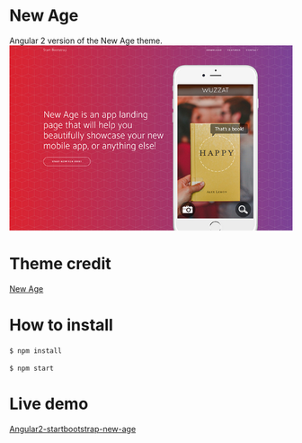 # New Age
Angular 2 version of the New Age theme.
![Screenshot](/screenshot.PNG?raw=true "Angular 2 new-age theme")
# Theme credit
[New Age](https://startbootstrap.com/template-overviews/new-age/)
# How to install

`$ npm install`

`$ npm start`

# Live demo
[Angular2-startbootstrap-new-age](https://infinite-plains-92000.herokuapp.com/)



